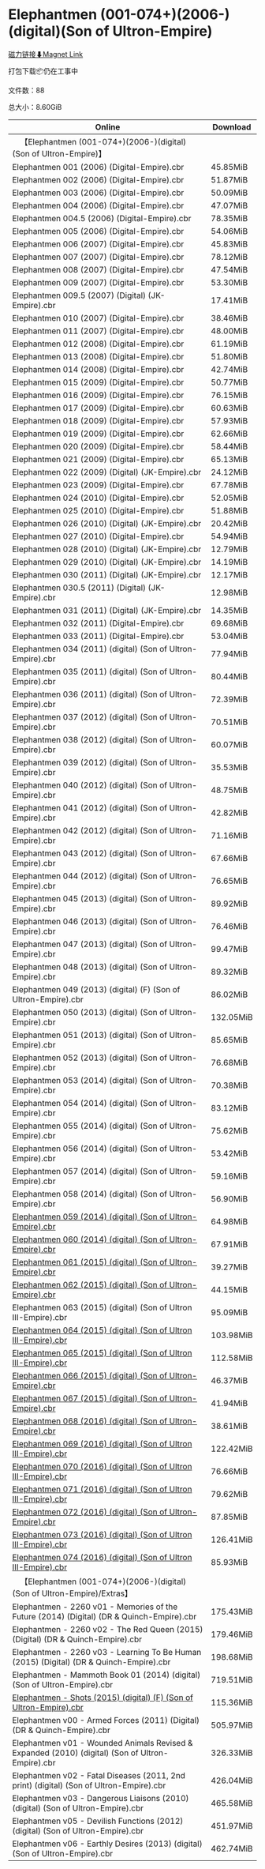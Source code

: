 # Elephantmen (001-074+)(2006-)(digital)(Son of Ultron-Empire)

[磁力链接⬇Magnet Link](magnet:?xt=urn:btih:79b666ab21c8c7015913bad14fe77a6e4afa6fdb&dn=Elephantmen%20%28001-074%2B%29%282006-%29%28digital%29%28Son%20of%20Ultron-Empire%29)

打包下载📦仍在工事中

文件数：88

总大小：8.60GiB

Online | Download
--- | ---
&emsp;【Elephantmen (001-074+)(2006-)(digital)(Son of Ultron-Empire)】 | 
Elephantmen 001 (2006) (Digital-Empire).cbr | 45.85MiB
Elephantmen 002 (2006) (Digital-Empire).cbr | 51.87MiB
Elephantmen 003 (2006) (Digital-Empire).cbr | 50.09MiB
Elephantmen 004 (2006) (Digital-Empire).cbr | 47.07MiB
Elephantmen 004.5 (2006) (Digital-Empire).cbr | 78.35MiB
Elephantmen 005 (2006) (Digital-Empire).cbr | 54.06MiB
Elephantmen 006 (2007) (Digital-Empire).cbr | 45.83MiB
Elephantmen 007 (2007) (Digital-Empire).cbr | 78.12MiB
Elephantmen 008 (2007) (Digital-Empire).cbr | 47.54MiB
Elephantmen 009 (2007) (Digital-Empire).cbr | 53.30MiB
Elephantmen 009.5 (2007) (Digital) (JK-Empire).cbr | 17.41MiB
Elephantmen 010 (2007) (Digital-Empire).cbr | 38.46MiB
Elephantmen 011 (2007) (Digital-Empire).cbr | 48.00MiB
Elephantmen 012 (2008) (Digital-Empire).cbr | 61.19MiB
Elephantmen 013 (2008) (Digital-Empire).cbr | 51.80MiB
Elephantmen 014 (2008) (Digital-Empire).cbr | 42.74MiB
Elephantmen 015 (2009) (Digital-Empire).cbr | 50.77MiB
Elephantmen 016 (2009) (Digital-Empire).cbr | 76.15MiB
Elephantmen 017 (2009) (Digital-Empire).cbr | 60.63MiB
Elephantmen 018 (2009) (Digital-Empire).cbr | 57.93MiB
Elephantmen 019 (2009) (Digital-Empire).cbr | 62.66MiB
Elephantmen 020 (2009) (Digital-Empire).cbr | 58.44MiB
Elephantmen 021 (2009) (Digital-Empire).cbr | 65.13MiB
Elephantmen 022 (2009) (Digital) (JK-Empire).cbr | 24.12MiB
Elephantmen 023 (2009) (Digital-Empire).cbr | 67.78MiB
Elephantmen 024 (2010) (Digital-Empire).cbr | 52.05MiB
Elephantmen 025 (2010) (Digital-Empire).cbr | 51.88MiB
Elephantmen 026 (2010) (Digital) (JK-Empire).cbr | 20.42MiB
Elephantmen 027 (2010) (Digital-Empire).cbr | 54.94MiB
Elephantmen 028 (2010) (Digital) (JK-Empire).cbr | 12.79MiB
Elephantmen 029 (2010) (Digital) (JK-Empire).cbr | 14.19MiB
Elephantmen 030 (2011) (Digital) (JK-Empire).cbr | 12.17MiB
Elephantmen 030.5 (2011) (Digital) (JK-Empire).cbr | 12.98MiB
Elephantmen 031 (2011) (Digital) (JK-Empire).cbr | 14.35MiB
Elephantmen 032 (2011) (Digital-Empire).cbr | 69.68MiB
Elephantmen 033 (2011) (Digital-Empire).cbr | 53.04MiB
Elephantmen 034 (2011) (digital) (Son of Ultron-Empire).cbr | 77.94MiB
Elephantmen 035 (2011) (digital) (Son of Ultron-Empire).cbr | 80.44MiB
Elephantmen 036 (2011) (digital) (Son of Ultron-Empire).cbr | 72.39MiB
Elephantmen 037 (2012) (digital) (Son of Ultron-Empire).cbr | 70.51MiB
Elephantmen 038 (2012) (digital) (Son of Ultron-Empire).cbr | 60.07MiB
Elephantmen 039 (2012) (digital) (Son of Ultron-Empire).cbr | 35.53MiB
Elephantmen 040 (2012) (digital) (Son of Ultron-Empire).cbr | 48.75MiB
Elephantmen 041 (2012) (digital) (Son of Ultron-Empire).cbr | 42.82MiB
Elephantmen 042 (2012) (digital) (Son of Ultron-Empire).cbr | 71.16MiB
Elephantmen 043 (2012) (digital) (Son of Ultron-Empire).cbr | 67.66MiB
Elephantmen 044 (2012) (digital) (Son of Ultron-Empire).cbr | 76.65MiB
Elephantmen 045 (2013) (digital) (Son of Ultron-Empire).cbr | 89.92MiB
Elephantmen 046 (2013) (digital) (Son of Ultron-Empire).cbr | 76.46MiB
Elephantmen 047 (2013) (digital) (Son of Ultron-Empire).cbr | 99.47MiB
Elephantmen 048 (2013) (digital) (Son of Ultron-Empire).cbr | 89.32MiB
Elephantmen 049 (2013) (digital) (F) (Son of Ultron-Empire).cbr | 86.02MiB
Elephantmen 050 (2013) (digital) (Son of Ultron-Empire).cbr | 132.05MiB
Elephantmen 051 (2013) (digital) (Son of Ultron-Empire).cbr | 85.65MiB
Elephantmen 052 (2013) (digital) (Son of Ultron-Empire).cbr | 76.68MiB
Elephantmen 053 (2014) (digital) (Son of Ultron-Empire).cbr | 70.38MiB
Elephantmen 054 (2014) (digital) (Son of Ultron-Empire).cbr | 83.12MiB
Elephantmen 055 (2014) (digital) (Son of Ultron-Empire).cbr | 75.62MiB
Elephantmen 056 (2014) (digital) (Son of Ultron-Empire).cbr | 53.42MiB
Elephantmen 057 (2014) (digital) (Son of Ultron-Empire).cbr | 59.16MiB
Elephantmen 058 (2014) (digital) (Son of Ultron-Empire).cbr | 56.90MiB
[Elephantmen 059 (2014) (digital) (Son of Ultron-Empire).cbr](https://github.com/alicewish/markdown/blob/master/comic/Elephantmen-059-2014-digital-Son-of-Ultron-Empire-cbr.md) | 64.98MiB
[Elephantmen 060 (2014) (digital) (Son of Ultron-Empire).cbr](https://github.com/alicewish/markdown/blob/master/comic/Elephantmen-060-2014-digital-Son-of-Ultron-Empire-cbr.md) | 67.91MiB
[Elephantmen 061 (2015) (digital) (Son of Ultron-Empire).cbr](https://github.com/alicewish/markdown/blob/master/comic/Elephantmen-061-2015-digital-Son-of-Ultron-Empire-cbr.md) | 39.27MiB
[Elephantmen 062 (2015) (digital) (Son of Ultron-Empire).cbr](https://github.com/alicewish/markdown/blob/master/comic/Elephantmen-062-2015-digital-Son-of-Ultron-Empire-cbr.md) | 44.15MiB
Elephantmen 063 (2015) (digital) (Son of Ultron III-Empire).cbr | 95.09MiB
[Elephantmen 064 (2015) (digital) (Son of Ultron III-Empire).cbr](https://github.com/alicewish/markdown/blob/master/comic/Elephantmen-064-2015-digital-Son-of-Ultron-III-Empire-cbr.md) | 103.98MiB
[Elephantmen 065 (2015) (digital) (Son of Ultron III-Empire).cbr](https://github.com/alicewish/markdown/blob/master/comic/Elephantmen-065-2015-digital-Son-of-Ultron-III-Empire-cbr.md) | 112.58MiB
[Elephantmen 066 (2015) (digital) (Son of Ultron-Empire).cbr](https://github.com/alicewish/markdown/blob/master/comic/Elephantmen-066-2015-digital-Son-of-Ultron-Empire-cbr.md) | 46.37MiB
[Elephantmen 067 (2015) (digital) (Son of Ultron-Empire).cbr](https://github.com/alicewish/markdown/blob/master/comic/Elephantmen-067-2015-digital-Son-of-Ultron-Empire-cbr.md) | 41.94MiB
[Elephantmen 068 (2016) (digital) (Son of Ultron-Empire).cbr](https://github.com/alicewish/markdown/blob/master/comic/Elephantmen-068-2016-digital-Son-of-Ultron-Empire-cbr.md) | 38.61MiB
[Elephantmen 069 (2016) (digital) (Son of Ultron III-Empire).cbr](https://github.com/alicewish/markdown/blob/master/comic/Elephantmen-069-2016-digital-Son-of-Ultron-III-Empire-cbr.md) | 122.42MiB
[Elephantmen 070 (2016) (digital) (Son of Ultron III-Empire).cbr](https://github.com/alicewish/markdown/blob/master/comic/Elephantmen-070-2016-digital-Son-of-Ultron-III-Empire-cbr.md) | 76.66MiB
[Elephantmen 071 (2016) (digital) (Son of Ultron III-Empire).cbr](https://github.com/alicewish/markdown/blob/master/comic/Elephantmen-071-2016-digital-Son-of-Ultron-III-Empire-cbr.md) | 79.62MiB
[Elephantmen 072 (2016) (digital) (Son of Ultron-Empire).cbr](https://github.com/alicewish/markdown/blob/master/comic/Elephantmen-072-2016-digital-Son-of-Ultron-Empire-cbr.md) | 87.85MiB
[Elephantmen 073 (2016) (digital) (Son of Ultron III-Empire).cbr](https://github.com/alicewish/markdown/blob/master/comic/Elephantmen-073-2016-digital-Son-of-Ultron-III-Empire-cbr.md) | 126.41MiB
[Elephantmen 074 (2016) (digital) (Son of Ultron III-Empire).cbr](https://github.com/alicewish/markdown/blob/master/comic/Elephantmen-074-2016-digital-Son-of-Ultron-III-Empire-cbr.md) | 85.93MiB
&emsp;【Elephantmen (001-074+)(2006-)(digital)(Son of Ultron-Empire)/Extras】 | 
Elephantmen - 2260 v01 - Memories of the Future (2014) (Digital) (DR & Quinch-Empire).cbr | 175.43MiB
Elephantmen - 2260 v02 - The Red Queen (2015) (Digital) (DR & Quinch-Empire).cbr | 179.46MiB
Elephantmen - 2260 v03 - Learning To Be Human (2015) (Digital) (DR & Quinch-Empire).cbr | 198.68MiB
Elephantmen - Mammoth Book 01 (2014) (digital) (Son of Ultron-Empire).cbr | 719.51MiB
[Elephantmen - Shots (2015) (digital) (F) (Son of Ultron-Empire).cbr](https://github.com/alicewish/markdown/blob/master/comic/Elephantmen-Shots-2015-digital-F-Son-of-Ultron-Empire-cbr.md) | 115.36MiB
Elephantmen v00 - Armed Forces (2011) (Digital) (DR & Quinch-Empire).cbr | 505.97MiB
Elephantmen v01 - Wounded Animals Revised & Expanded (2010) (digital) (Son of Ultron-Empire).cbr | 326.33MiB
Elephantmen v02 - Fatal Diseases (2011, 2nd print) (digital) (Son of Ultron-Empire).cbr | 426.04MiB
Elephantmen v03 - Dangerous Liaisons (2010) (digital) (Son of Ultron-Empire).cbr | 465.58MiB
Elephantmen v05 - Devilish Functions (2012) (digital) (Son of Ultron-Empire).cbr | 451.97MiB
Elephantmen v06 - Earthly Desires (2013) (digital) (Son of Ultron-Empire).cbr | 462.74MiB